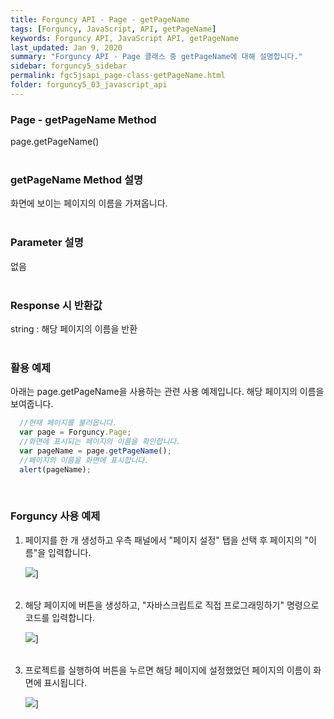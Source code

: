 ```yaml
---
title: Forguncy API - Page - getPageName
tags: [Forguncy, JavaScript, API, getPageName]
keywords: Forguncy API, JavaScript API, getPageName
last_updated: Jan 9, 2020
summary: "Forguncy API - Page 클래스 중 getPageName에 대해 설명합니다."
sidebar: forguncy5_sidebar
permalink: fgc5jsapi_page-class-getPageName.html
folder: forguncy5_03_javascript_api
---
```


### Page - getPageName Method
page.getPageName()
<br /><br />

### getPageName Method 설명
화면에 보이는 페이지의 이름을 가져옵니다.
<br /><br />

### Parameter 설명
없음
<br /><br />

### Response 시 반환값
string : 해당 페이지의 이름을 반환
<br /><br />

### 활용 예제
아래는 page.getPageName을 사용하는 관련 사용 예제입니다. 해당 페이지의 이름을 보여줍니다.
<br />

~~~javascript
  //현재 페이지를 불러옵니다.
  var page = Forguncy.Page;
  //화면에 표시되는 페이지의 이름을 확인합니다.
  var pageName = page.getPageName();
  //페이지의 이름을 화면에 표시합니다.
  alert(pageName);
~~~

<br />

### Forguncy 사용 예제

1. 페이지를 한 개 생성하고 우측 패널에서 "페이지 설정" 탭을 선택 후 페이지의 "이름"을 입력합니다.

    ![]({{site.url}}/images/forguncy5/ex-ss_page-getpagename01.png)]
    <br /><br />

2. 해당 페이지에 버튼을 생성하고, "자바스크립트로 직접 프로그래밍하기" 명령으로 코드를 입력합니다.

    ![]({{site.url}}/images/forguncy5/ex-ss_page-getpagename02.png)]
    <br /><br />

3. 프로젝트를 실행하여 버튼을 누르면 해당 페이지에 설정했었던 페이지의 이름이 화면에 표시됩니다.

    ![]({{site.url}}/images/forguncy5/ex-ss_page-getpagename03.png)]

<br /><br />